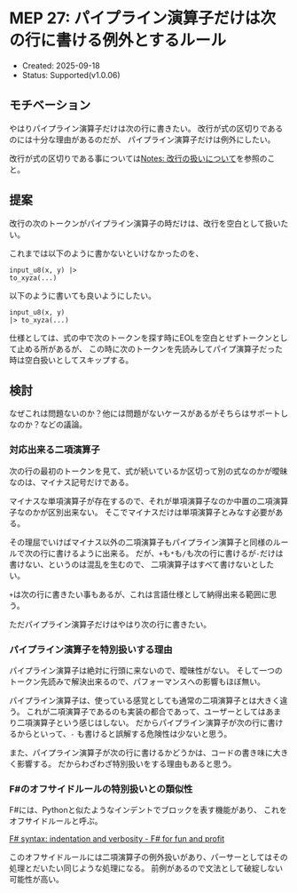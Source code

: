 # MEP 27: パイプライン演算子だけは次の行に書ける例外とするルール

- Created: 2025-09-18
- Status: Supported(v1.0.06)

## モチベーション

やはりパイプライン演算子だけは次の行に書きたい。
改行が式の区切りであるのには十分な理由があるのだが、
パイプライン演算子だけは例外にしたい。

改行が式の区切りである事については[Notes: 改行の扱いについて](../notes/EOLHandling.md)を参照のこと。

## 提案

改行の次のトークンがパイプライン演算子の時だけは、改行を空白として扱いたい。

これまでは以下のように書かないといけなかったのを、

```
input_u8(x, y) |>
to_xyza(...)
```

以下のように書いても良いようにしたい。

```
input_u8(x, y)
|> to_xyza(...)
```

仕様としては、式の中で次のトークンを探す時にEOLを空白とせずトークンとして止める所があるが、
この時に次のトークンを先読みしてパイプ演算子だった時は空白扱いとしてスキップする。

## 検討

なぜこれは問題ないのか？他には問題がないケースがあるがそちらはサポートしなのか？などの議論。

### 対応出来る二項演算子

次の行の最初のトークンを見て、式が続いているか区切って別の式なのかが曖昧なのは、マイナス記号だけである。

マイナスな単項演算子が存在するので、それが単項演算子なのか中置の二項演算子なのかが区別出来ない。
そこでマイナスだけは単項演算子とみなす必要がある。

その理屈でいけばマイナス以外の二項演算子もパイプライン演算子と同様のルールで次の行に書けるように出来る。
だが、`+`も`*`も`/`も次の行に書けるが`-`だけは書けない、というのは混乱を生むので、
二項演算子はすべて書けないとしたい。

`+`は次の行に書きたい事もあるが、これは言語仕様として納得出来る範囲に思う。

ただパイプライン演算子だけはやはり次の行に書きたい。

### パイプライン演算子を特別扱いする理由

パイプライン演算子は絶対に行頭に来ないので、曖昧性がない。
そして一つのトークン先読みで解決出来るので、パフォーマンスへの影響もほぼ無い。

パイプライン演算子は、使っている感覚としても通常の二項演算子とは大きく違う。
これが二項演算子であるのも実装の都合であって、ユーザーとしてはあまり二項演算子という感じはしない。
だからパイプライン演算子が次の行に書けるからといって、`-` も書けると誤解する危険性は少ないと思う。

また、パイプライン演算子が次の行に書けるかどうかは、コードの書き味に大きく影響する。
だからわざわざ特別扱いをする理由もあると思う。

### F#のオフサイドルールの特別扱いとの類似性

F#には、Pythonと似たようなインデントでブロックを表す機能があり、
これをオフサイドルールと呼ぶ。

[F# syntax: indentation and verbosity - F# for fun and profit](https://fsharpforfunandprofit.com/posts/fsharp-syntax/)

このオフサイドルールには二項演算子の例外扱いがあり、パーサーとしてはその処理とだいたい同じような処理になる。
前例があるので文法として破綻しない可能性が高い。